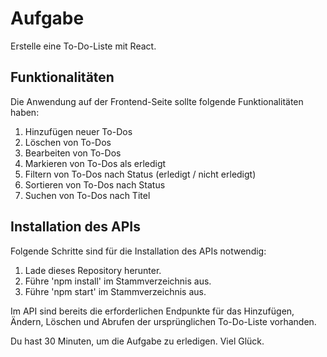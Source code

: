 # Aufgabe

Erstelle eine To-Do-Liste mit React.

## Funktionalitäten

Die Anwendung auf der Frontend-Seite sollte folgende Funktionalitäten haben:

1. Hinzufügen neuer To-Dos
2. Löschen von To-Dos
3. Bearbeiten von To-Dos
4. Markieren von To-Dos als erledigt
5. Filtern von To-Dos nach Status (erledigt / nicht erledigt)
6. Sortieren von To-Dos nach Status
7. Suchen von To-Dos nach Titel

## Installation des APIs

Folgende Schritte sind für die Installation des APIs notwendig:

1. Lade dieses Repository herunter.
2. Führe 'npm install' im Stammverzeichnis aus.
3. Führe 'npm start' im Stammverzeichnis aus.

Im API sind bereits die erforderlichen Endpunkte für das Hinzufügen, Ändern, Löschen und Abrufen der ursprünglichen To-Do-Liste vorhanden.

Du hast 30 Minuten, um die Aufgabe zu erledigen. Viel Glück.